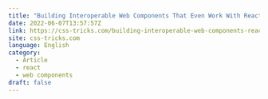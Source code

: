 ```yaml
---
title: "Building Interoperable Web Components That Even Work With React"
date: 2022-06-07T13:57:57Z
link: https://css-tricks.com/building-interoperable-web-components-react/?utm_medium=RSS&utm_source=news.12bit.vn
site: css-tricks.com
language: English
category:
  - Article
  - react
  - web components
draft: false
---
```

